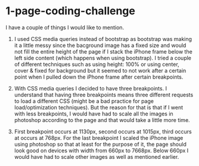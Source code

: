 # 1-page-coding-challenge

I have a couple of things I would like to mention.

1. I used CSS media queries instead of bootstrap as bootstrap was making it a little messy since the bacground image 
has a fixed size and would not fill the entire height of the page if I stack the iPhone frame below the left side 
content (which happens when using bootstrap). I tried a couple of different techniques such as using height: 100% or 
using center, cover & fixed for background but it seemed to not work after a certain point when I pulled down the 
iPhone frame after certain breakpoints. 

2. With CSS media queries I decided to have three breakpoints. I understand that having three breakpoints means three 
different requests to load a different CSS (might be a bad practice for page load/optimization techniques). 
But the reason for that is that if I went with less breakpoints, I would have had to scale all the images in photoshop 
according to the page and that would take a little more time.

3. First breakpoint occurs at 1130px, second occurs at 1015px, third occurs at occurs at 768px. For the last breakpoint 
I scaled the iPhone image using photoshop so that at least for the purpose of it, the page should look good on devices 
with width from 660px to 7668px. Below 660px I would have had to scale other images as well as mentioned earlier. 

